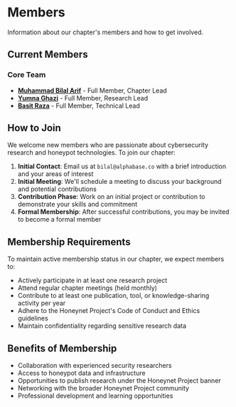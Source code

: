 # Members


Information about our chapter's members and how to get involved.

## Current Members

### Core Team

- [**Muhammad Bilal Arif**](https://www.linkedin.com/in/bilal-arif/) - Full Member, Chapter Lead  
- [**Yumna Ghazi**](https://www.linkedin.com/in/yumnag/) - Full Member, Research Lead  
- [**Basit Raza**](https://www.linkedin.com/in/basitraza1/) - Full Member, Technical Lead

## How to Join

We welcome new members who are passionate about cybersecurity research and honeypot technologies. To join our chapter:

1. **Initial Contact**: Email us at `bilal@alphabase.co` with a brief introduction and your areas of interest
2. **Initial Meeting**: We'll schedule a meeting to discuss your background and potential contributions
3. **Contribution Phase**: Work on an initial project or contribution to demonstrate your skills and commitment
4. **Formal Membership**: After successful contributions, you may be invited to become a formal member

## Membership Requirements

To maintain active membership status in our chapter, we expect members to:

- Actively participate in at least one research project
- Attend regular chapter meetings (held monthly)
- Contribute to at least one publication, tool, or knowledge-sharing activity per year
- Adhere to the Honeynet Project's Code of Conduct and Ethics guidelines
- Maintain confidentiality regarding sensitive research data

## Benefits of Membership

- Collaboration with experienced security researchers
- Access to honeypot data and infrastructure
- Opportunities to publish research under the Honeynet Project banner
- Networking with the broader Honeynet Project community
- Professional development and learning opportunities
